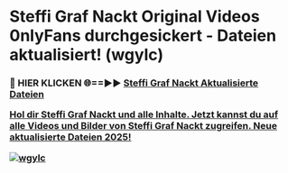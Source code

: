 # Steffi Graf Nackt Original Videos 0nlyFans durchgesickert - Dateien aktualisiert! (wgylc)

<h3>🔴 HIER KLICKEN 🌐==►► <a href="https://tinyurl.com/h6vf6nb8" rel="nofollow">Steffi Graf Nackt Aktualisierte Dateien

Hol dir Steffi Graf Nackt und alle Inhalte. Jetzt kannst du auf alle Videos und Bilder von Steffi Graf Nackt zugreifen. Neue aktualisierte Dateien 2025!

[![wgylc](https://i.imgur.com/sD4kR3V.gif)](https://tinyurl.com/h6vf6nb8)
